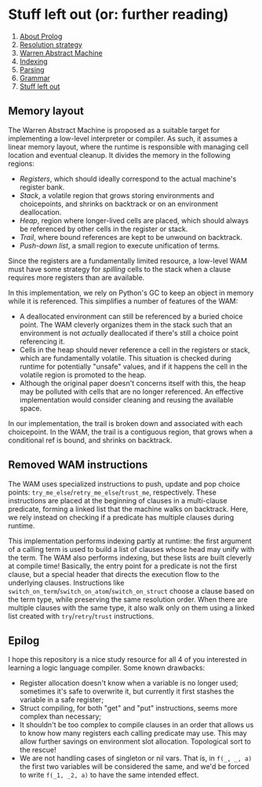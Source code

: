 # Stuff left out (or: further reading)

1. [About Prolog](about-prolog.md)
1. [Resolution strategy](resolution.md)
1. [Warren Abstract Machine](wam.md)
1. [Indexing](indices.md)
1. [Parsing](parsing.md)
1. [Grammar](grammar.md)
1. [Stuff left out](references.md)

## Memory layout

The Warren Abstract Machine is proposed as a suitable target for implementing a low-level
interpreter or compiler.
As such, it assumes a linear memory layout, where the runtime is responsible with managing
cell location and eventual cleanup.
It divides the memory in the following regions:

- *Registers*, which should ideally correspond to the actual machine's register bank.
- *Stack*, a volatile region that grows storing environments and choicepoints, and
shrinks on backtrack or on an environment deallocation.
- *Heap*, region where longer-lived cells are placed, which should always be referenced by
other cells in the register or stack.
- *Trail*, where bound references are kept to be unwound on backtrack.
- *Push-down list*, a small region to execute unification of terms.

Since the registers are a fundamentally limited resource, a low-level WAM must have some strategy
for *spilling* cells to the stack when a clause requires more registers than are available.

In this implementation, we rely on Python's GC to keep an object in memory while it is
referenced. This simplifies a number of features of the WAM:
- A deallocated environment can still be referenced by a buried choice point.
The WAM cleverly organizes them in the stack such that an environment is not *actually* deallocated
if there's still a choice point referencing it.
- Cells in the heap should never reference a cell in the registers or stack, which are fundamentally
volatile.
This situation is checked during runtime for potentially "unsafe" values, and if it happens
the cell in the volatile region is promoted to the heap.
- Although the original paper doesn't concerns itself with this, the heap may be polluted with
cells that are no longer referenced.
An effective implementation would consider cleaning and reusing the available space.

In our implementation, the trail is broken down and associated with each choicepoint.
In the WAM, the trail is a contiguous region, that grows when a conditional ref is bound, and shrinks
on backtrack.

## Removed WAM instructions

The WAM uses specialized instructions to push, update and pop choice points:
`try_me_else`/`retry_me_else`/`trust_me`, respectively.
These instructions are placed at the beginning of clauses in a multi-clause predicate,
forming a linked list that the machine walks on backtrack. Here, we rely instead on
checking if a predicate has multiple clauses during runtime.

This implementation performs indexing partly at runtime: the first argument of a
calling term is used to build a list of clauses whose head may unify with the term.
The WAM also performs indexing, but these lists are built cleverly at compile time!
Basically, the entry point for a predicate is not the first clause, but a special
header that directs the execution flow to the underlying clauses.
Instructions like `switch_on_term`/`switch_on_atom`/`switch_on_struct` choose a clause
based on the term type, while preserving the same resolution order.
When there are multiple clauses with the same type, it also walk only on
them using a linked list created with `try`/`retry`/`trust` instructions.

## Epilog

I hope this repository is a nice study resource for all 4 of you interested in learning
a logic language compiler. Some known drawbacks:

- Register allocation doesn't know when a variable is no longer used; sometimes it's safe to overwrite it,
but currently it first stashes the variable in a safe register;
- Struct compiling, for both "get" and "put" instructions, seems more complex than necessary;
- It shouldn't be too complex to compile clauses in an order that allows us to know how many registers
each calling predicate may use.
This may allow further savings on environment slot allocation. Topological sort to the rescue!
- We are not handling cases of singleton or nil vars. That is, in `f(_, _, a)` the first two variables will
be considered the same, and we'd be forced to write `f(_1, _2, a)` to have the same intended effect.
